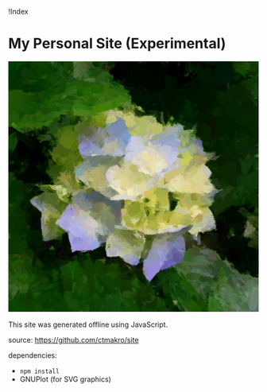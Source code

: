 !Index

# My Personal Site (Experimental)

![](flower_neural_loss_embossed_.jpg)

This site was generated offline using JavaScript.

source: <https://github.com/ctmakro/site>

dependencies:

- `npm install`
- GNUPlot (for SVG graphics)

<div align=center>
<plot
unset key
set title "sinc(x)"
plot [-10:10][-.5:1.2] sinc(x)=sin(pi*x)/(pi*x), sinc(x)
/>
</div>

